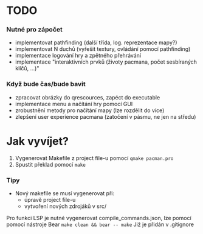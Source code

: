 # TODO
### Nutné pro zápočet
- implementovat pathfinding (další třída, log. reprezentace mapy?)
- implementovat N duchů (vyřešit textury, ovládání pomocí pathfinding)
- implementace logování hry a zpětného přehrávání
- implementace "interaktivních prvků (životy pacmana, počet sesbíraných klíčů, ...)"

### Když bude čas/bude bavit
- zpracovat obrázky do qrescources, zapéct do executable
- implementace menu a načítání hry pomocí GUI
- zrobustnění metody pro načítání mapy (lze rozdělit do více)
- zlepšení user experience pacmana (zatočení v pásmu, ne jen na středu)

# Jak vyvíjet?
1. Vygenerovat Makefile z project file-u pomocí `qmake pacman.pro`
2. Spustit překlad pomocí `make`

### Tipy
- Nový makefile se musí vygenerovat při:
  - úpravě project file-u
  - vytvoření nových zdrojáků v src/

Pro funkci LSP je nutné vygenerovat compile_commands.json, lze pomocí pomocí nástroje Bear `make clean && bear -- make` Již je přidán v .gitignore
